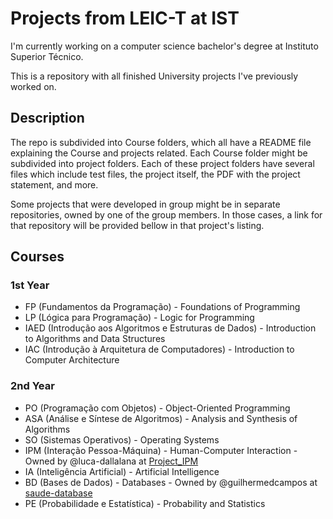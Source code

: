# Projects from LEIC-T at IST

I'm currently working on a computer science bachelor's degree at Instituto Superior Técnico.

This is a repository with all finished University projects I've previously worked on. 

## Description
The repo is subdivided into Course folders, which all have a README file explaining the Course and projects related. Each Course folder might be subdivided into project folders.
Each of these project folders have several files which include test files, the project itself, the PDF with the project statement, and more.

Some projects that were developed in group might be in separate repositories, owned by one of the group members. In those cases, a link for that repository will be provided bellow in that project's listing.

## Courses
### 1st Year
- FP (Fundamentos da Programação) - Foundations of Programming
- LP (Lógica para Programação) - Logic for Programming
- IAED (Introdução aos Algoritmos e Estruturas de Dados) - Introduction to Algorithms and Data Structures
- IAC (Introdução à Arquitetura de Computadores) - Introduction to Computer Architecture

### 2nd Year
- PO (Programação com Objetos) - Object-Oriented Programming
- ASA (Análise e Síntese de Algoritmos) - Analysis and Synthesis of Algorithms
- SO (Sistemas Operativos) - Operating Systems
- IPM (Interação Pessoa-Máquina) - Human-Computer Interaction - Owned by @luca-dallalana at [Project_IPM](https://github.com/luca-dallalana/Project_IPM)
- IA (Inteligência Artificial) - Artificial Intelligence
- BD (Bases de Dados) - Databases - Owned by @guilhermedcampos at [saude-database](https://github.com/guilhermedcampos/saude-database)
- PE (Probabilidade e Estatística) - Probability and Statistics